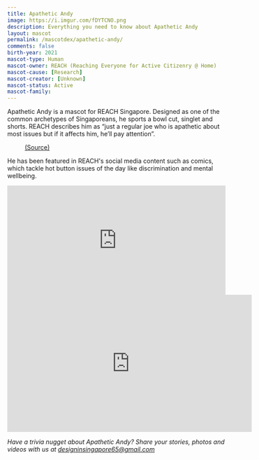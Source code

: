 ```yaml
---
title: Apathetic Andy
image: https://i.imgur.com/fDYTCNO.png
description: Everything you need to know about Apathetic Andy
layout: mascot
permalink: /mascotdex/apathetic-andy/
comments: false
birth-year: 2021
mascot-type: Human
mascot-owner: REACH (Reaching Everyone for Active Citizenry @ Home)
mascot-cause: [Research]
mascot-creator: [Unknown]
mascot-status: Active
mascot-family:
---
```


Apathetic Andy is a mascot for REACH Singapore. Designed as one of the common archetypes of Singaporeans, he sports a bowl cut, singlet and shorts. REACH describes him as “just a regular joe who is apathetic about most issues but if it affects him, he’ll pay attention”.

<figure>
<img src="https://i.imgur.com/C40kvBC.jpg" alt="">
<figcaption><a href="https://www.facebook.com/REACHSingapore/posts/say-hello-to-apathetic-andy-the-latest-character-in-our-line-up-of-reach-mascots/10158144241732227/" target="_blank">(Source)</a></figcaption>
</figure>

He has been featured in REACH's social media content such as comics, which tackle hot button issues of the day like discrimination and mental wellbeing.

<iframe src="https://www.facebook.com/plugins/post.php?href=https%3A%2F%2Fwww.facebook.com%2FREACHSingapore%2Fposts%2Fpfbid0EqTy7ac8ejjK17x5NyQVKxhrp4QG51pcSpWMAkvvWwvBdAXb1dHHP2guGs4LtM2pl&show_text=true&width=500" width="500" height="250" style="border:none;overflow:hidden" scrolling="no" frameborder="0" allowfullscreen="true" allow="autoplay; clipboard-write; encrypted-media; picture-in-picture; web-share"></iframe>
<br>

<div class="video-responsive">

<iframe src="https://www.facebook.com/plugins/video.php?height=314&href=https%3A%2F%2Fwww.facebook.com%2FREACHSingapore%2Fvideos%2F873924214457611%2F&show_text=false&width=560&t=0" width="560" height="314" style="border:none;overflow:hidden" scrolling="no" frameborder="0" allowfullscreen="true" allow="autoplay; clipboard-write; encrypted-media; picture-in-picture; web-share" allowFullScreen="true"></iframe>
</div>


<i>Have a trivia nugget about Apathetic Andy? Share your stories, photos and videos with us at designinsingapore65@gmail.com</i>
